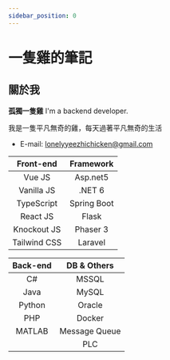 ```yaml
---
sidebar_position: 0
---
```


# 一隻雞的筆記

## 關於我
**孤獨一隻雞**
I'm a backend developer.

我是一隻平凡無奇的雞，每天過著平凡無奇的生活

- E-mail: [lonelyyeezhichicken@gmail.com](mailto:lonelyyeezhichicken@gmail.com)

| Front-end     | Framework   |
|:-------------:|:-----------:|
| Vue JS        | Asp.net5    |
| Vanilla JS    | .NET 6      |
| TypeScript    | Spring Boot |
| React JS      | Flask       |
| Knockout JS   | Phaser 3    |
| Tailwind CSS  | Laravel     |

| Back-end   | DB & Others |
|:----------:|:-----------:|
| C#         | MSSQL       |
| Java       | MySQL       |
| Python     | Oracle      |
| PHP        | Docker      |
| MATLAB     | Message Queue |
|            | PLC         |

